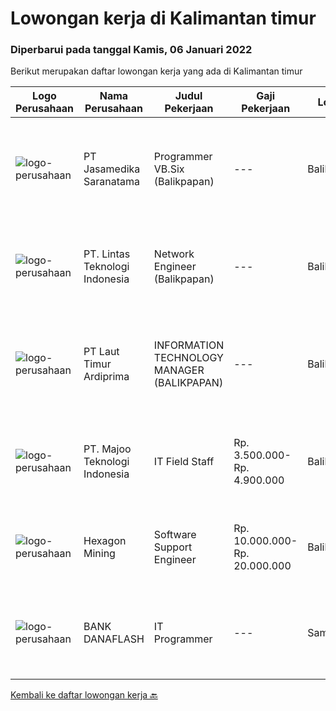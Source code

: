 
  # Lowongan kerja di Kalimantan timur

  ### Diperbarui pada tanggal Kamis, 06 Januari 2022

  Berikut merupakan daftar lowongan kerja yang ada di Kalimantan timur

  |Logo Perusahaan | Nama Perusahaan | Judul Pekerjaan | Gaji Pekerjaan | Lokasi | Deskripsi | Tanggal diunggah | Pranala |
  | -------------- | --------------- | --------------- | --------- | --------- | -------------- | ------- | ----------- |
  |![logo-perusahaan](https://image-service-cdn.seek.com.au/7cdc071d90abd96b4cf7706a1694f0662aa509a1/ee4dce1061f3f616224767ad58cb2fc751b8d2dc)|PT Jasamedika Saranatama|Programmer VB.Six (Balikpapan)|---|Balikpapan|JOBDES : Melakukan support aplikasi/ produk yang diimplementasikan Melakukan penambahan-penambahan dalam sebuah aplikasi / produk sesuai permintaan...|Rabu, 05 Januari 2022|https://www.jobstreet.co.id/id/job/programmer-vb-six-balikpapan-3744145?token=0~49a2a2b4-abed-4b9f-9e43-2b7a85be64c3&sectionRank=1&jobId=jobstreet-id-job-3744145|
|![logo-perusahaan](https://image-service-cdn.seek.com.au/5c6ccdc29f4e281af508ecd56e5a2231541b9291/ee4dce1061f3f616224767ad58cb2fc751b8d2dc)|PT. Lintas Teknologi Indonesia|Network Engineer (Balikpapan)|---|Balikpapan|Network Engineer ( Balikpapan ) Job Description : Reporting performance of the device ( e.g : firewall, router &amp; switch ) daily, weekly, monthly...|Senin, 03 Januari 2022|https://www.jobstreet.co.id/id/job/network-engineer-balikpapan-3738985?token=0~49a2a2b4-abed-4b9f-9e43-2b7a85be64c3&sectionRank=2&jobId=jobstreet-id-job-3738985|
|![logo-perusahaan](https://image-service-cdn.seek.com.au/026fb36e25dc3e5ddba0940567670034bd8737cf/ee4dce1061f3f616224767ad58cb2fc751b8d2dc)|PT Laut Timur Ardiprima|INFORMATION TECHNOLOGY MANAGER (BALIKPAPAN)|---|Balikpapan|Tugas: Menyusun dan mengembangkan perencanaan strategis IT dalam jangka panjang, janga menengah dan jangka pendek. Menyesuaikan rencana strategi IT...|Jumat, 31 Desember 2021|https://www.jobstreet.co.id/id/job/information-technology-manager-balikpapan-3738461?token=0~49a2a2b4-abed-4b9f-9e43-2b7a85be64c3&sectionRank=3&jobId=jobstreet-id-job-3738461|
|![logo-perusahaan](https://image-service-cdn.seek.com.au/2a2c8a948d223cf92abbc34c9b4e6cee325386db/ee4dce1061f3f616224767ad58cb2fc751b8d2dc)|PT. Majoo Teknologi Indonesia|IT Field Staff|Rp. 3.500.000-Rp. 4.900.000|Balikpapan|Deskripsi Pekerjaan: Melakukan instalasi beserta pengaturan software dan hardware majoo. Memberikan edukasi (training) kepada staff / manager/ owner...|Kamis, 23 Desember 2021|https://www.jobstreet.co.id/id/job/it-field-staff-3731381?token=0~49a2a2b4-abed-4b9f-9e43-2b7a85be64c3&sectionRank=4&jobId=jobstreet-id-job-3731381|
|![logo-perusahaan](https://image-service-cdn.seek.com.au/157441b4ab236acb5dd3f6c8bd8ff3f110cc2f73/ee4dce1061f3f616224767ad58cb2fc751b8d2dc)|Hexagon Mining|Software Support Engineer|Rp. 10.000.000-Rp. 20.000.000|Balikpapan|We are currently seeking an experienced Software Support Engineer to join our Indonesian team based in our Balikpapan oﬃce. The role of the Support...|Jumat, 24 Desember 2021|https://www.jobstreet.co.id/id/job/software-support-engineer-3731902?token=0~49a2a2b4-abed-4b9f-9e43-2b7a85be64c3&sectionRank=5&jobId=jobstreet-id-job-3731902|
|![logo-perusahaan](https://image-service-cdn.seek.com.au/998b5dedf61cc3b110b9249b0f4aa9ddef9bcc64/ee4dce1061f3f616224767ad58cb2fc751b8d2dc)|BANK DANAFLASH|IT Programmer|---|Samarinda|Kebutuhan Skill(s):  Menguasai dan mahir pada satu atau lebih Backend Technology: JAVA, PHP, Node.JS Menguasai framework JavaScript web (Frontend) :...|Rabu, 08 Desember 2021|https://www.jobstreet.co.id/id/job/it-programmer-3714262?token=0~49a2a2b4-abed-4b9f-9e43-2b7a85be64c3&sectionRank=6&jobId=jobstreet-id-job-3714262|


  [Kembali ke daftar lowongan kerja 🔙](../README.md#daftar-lowongan-kerja)
  
